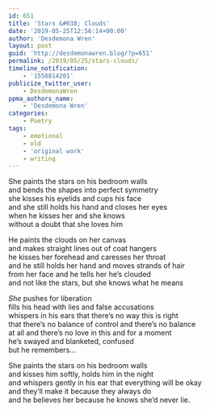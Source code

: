 ```yaml
---
id: 651
title: 'Stars &#038; Clouds'
date: '2019-05-25T12:56:14+00:00'
author: 'Desdemona Wren'
layout: post
guid: 'http://desdemonawren.blog/?p=651'
permalink: /2019/05/25/stars-clouds/
timeline_notification:
    - '1558814201'
publicize_twitter_user:
    - DesdemonaWren
ppma_authors_name:
    - 'Desdemona Wren'
categories:
    - Poetry
tags:
    - emotional
    - old
    - 'original work'
    - writing
---
```


She paints the stars on his bedroom walls  
and bends the shapes into perfect symmetry  
she kisses his eyelids and cups his face  
and she still holds his hand and closes her eyes  
when he kisses her and she knows  
without a doubt that she loves him

He paints the clouds on her canvas  
and makes straight lines out of coat hangers  
he kisses her forehead and caresses her throat  
and he still holds her hand and moves strands of hair  
from her face and he tells her he’s clouded  
and not like the stars, but she knows what he means

*She* pushes for liberation  
fills his head with lies and false accusations  
whispers in his ears that there’s no way this is right  
that there’s no balance of control and there’s no balance  
at all and there’s no love in this and for a moment  
he’s swayed and blanketed, confused  
but he remembers…

She paints the stars on his bedroom walls  
and kisses him softly, holds him in the night  
and whispers gently in his ear that everything will be okay  
and they’ll make it because they always do  
and he believes her because he knows she’d never lie.